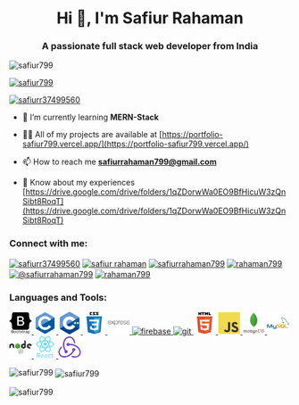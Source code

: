 <h1 align="center">Hi 👋, I'm Safiur Rahaman</h1>
<h3 align="center">A passionate full stack web developer from India</h3>

<p align="left"> <img src="https://komarev.com/ghpvc/?username=safiur799&label=Profile%20views&color=0e75b6&style=flat" alt="safiur799" /> </p>

<p align="left"> <a href="https://github.com/ryo-ma/github-profile-trophy"><img src="https://github-profile-trophy.vercel.app/?username=safiur799" alt="safiur799" /></a> </p>

<p align="left"> <a href="https://twitter.com/safiurr37499560" target="blank"><img src="https://img.shields.io/twitter/follow/safiurr37499560?logo=twitter&style=for-the-badge" alt="safiurr37499560" /></a> </p>

- 🌱 I’m currently learning **MERN-Stack**

- 👨‍💻 All of my projects are available at [https://portfolio-safiur799.vercel.app/](https://portfolio-safiur799.vercel.app/)

- 📫 How to reach me **safiurrahaman799@gmail.com**

- 📄 Know about my experiences [https://drive.google.com/drive/folders/1qZDorwWa0EO9BfHicuW3zQnSibt8RoqT](https://drive.google.com/drive/folders/1qZDorwWa0EO9BfHicuW3zQnSibt8RoqT)

<h3 align="left">Connect with me:</h3>
<p align="left">
<a href="https://twitter.com/safiurr37499560" target="blank"><img align="center" src="https://raw.githubusercontent.com/rahuldkjain/github-profile-readme-generator/master/src/images/icons/Social/twitter.svg" alt="safiurr37499560" height="30" width="40" /></a>
<a href="https://www.linkedin.com/in/safiur-rahaman-52a492142/" target="blank"><img align="center" src="https://raw.githubusercontent.com/rahuldkjain/github-profile-readme-generator/master/src/images/icons/Social/linked-in-alt.svg" alt="safiur rahaman" height="30" width="40" /></a>
<a href="https://codesandbox.com/safiurrahaman799" target="blank"><img align="center" src="https://raw.githubusercontent.com/rahuldkjain/github-profile-readme-generator/master/src/images/icons/Social/codesandbox.svg" alt="safiurrahaman799" height="30" width="40" /></a>
<a href="https://www.codechef.com/users/rahaman799" target="blank"><img align="center" src="https://cdn.jsdelivr.net/npm/simple-icons@3.1.0/icons/codechef.svg" alt="rahaman799" height="30" width="40" /></a>
<a href="https://www.hackerrank.com/@safiurrahaman799" target="blank"><img align="center" src="https://raw.githubusercontent.com/rahuldkjain/github-profile-readme-generator/master/src/images/icons/Social/hackerrank.svg" alt="@safiurrahaman799" height="30" width="40" /></a>
<a href="https://www.leetcode.com/rahaman799" target="blank"><img align="center" src="https://raw.githubusercontent.com/rahuldkjain/github-profile-readme-generator/master/src/images/icons/Social/leet-code.svg" alt="rahaman799" height="30" width="40" /></a>
</p>

<h3 align="left">Languages and Tools:</h3>
<p align="left"> <a href="https://getbootstrap.com" target="_blank" rel="noreferrer"> <img src="https://raw.githubusercontent.com/devicons/devicon/master/icons/bootstrap/bootstrap-plain-wordmark.svg" alt="bootstrap" width="40" height="40"/> </a> <a href="https://www.cprogramming.com/" target="_blank" rel="noreferrer"> <img src="https://raw.githubusercontent.com/devicons/devicon/master/icons/c/c-original.svg" alt="c" width="40" height="40"/> </a> <a href="https://www.w3schools.com/cpp/" target="_blank" rel="noreferrer"> <img src="https://raw.githubusercontent.com/devicons/devicon/master/icons/cplusplus/cplusplus-original.svg" alt="cplusplus" width="40" height="40"/> </a> <a href="https://www.w3schools.com/css/" target="_blank" rel="noreferrer"> <img src="https://raw.githubusercontent.com/devicons/devicon/master/icons/css3/css3-original-wordmark.svg" alt="css3" width="40" height="40"/> </a> <a href="https://expressjs.com" target="_blank" rel="noreferrer"> <img src="https://raw.githubusercontent.com/devicons/devicon/master/icons/express/express-original-wordmark.svg" alt="express" width="40" height="40"/> </a> <a href="https://firebase.google.com/" target="_blank" rel="noreferrer"> <img src="https://www.vectorlogo.zone/logos/firebase/firebase-icon.svg" alt="firebase" width="40" height="40"/> </a> <a href="https://git-scm.com/" target="_blank" rel="noreferrer"> <img src="https://www.vectorlogo.zone/logos/git-scm/git-scm-icon.svg" alt="git" width="40" height="40"/> </a> <a href="https://www.w3.org/html/" target="_blank" rel="noreferrer"> <img src="https://raw.githubusercontent.com/devicons/devicon/master/icons/html5/html5-original-wordmark.svg" alt="html5" width="40" height="40"/> </a> <a href="https://developer.mozilla.org/en-US/docs/Web/JavaScript" target="_blank" rel="noreferrer"> <img src="https://raw.githubusercontent.com/devicons/devicon/master/icons/javascript/javascript-original.svg" alt="javascript" width="40" height="40"/> </a> <a href="https://www.mongodb.com/" target="_blank" rel="noreferrer"> <img src="https://raw.githubusercontent.com/devicons/devicon/master/icons/mongodb/mongodb-original-wordmark.svg" alt="mongodb" width="40" height="40"/> </a> <a href="https://www.mysql.com/" target="_blank" rel="noreferrer"> <img src="https://raw.githubusercontent.com/devicons/devicon/master/icons/mysql/mysql-original-wordmark.svg" alt="mysql" width="40" height="40"/> </a> <a href="https://nodejs.org" target="_blank" rel="noreferrer"> <img src="https://raw.githubusercontent.com/devicons/devicon/master/icons/nodejs/nodejs-original-wordmark.svg" alt="nodejs" width="40" height="40"/> </a> <a href="https://reactjs.org/" target="_blank" rel="noreferrer"> <img src="https://raw.githubusercontent.com/devicons/devicon/master/icons/react/react-original-wordmark.svg" alt="react" width="40" height="40"/> </a> <a href="https://redux.js.org" target="_blank" rel="noreferrer"> <img src="https://raw.githubusercontent.com/devicons/devicon/master/icons/redux/redux-original.svg" alt="redux" width="40" height="40"/> </a> </p>

<p><img align="left" color="black" src="https://github-readme-stats.vercel.app/api/top-langs?username=safiur799&show_icons=true&locale=en&layout=compact" alt="safiur799" /></p>

<p>&nbsp;<img align="center" src="https://github-readme-stats.vercel.app/api?username=safiur799&show_icons=true&locale=en" alt="safiur799" /></p>

<p><img align="center" src="https://github-readme-streak-stats.herokuapp.com/?user=safiur799&" alt="safiur799" /></p>
